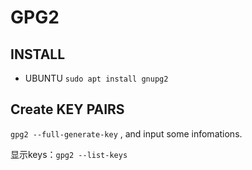 # GPG2

## INSTALL
- UBUNTU
```sudo apt install gnupg2```

## Create KEY PAIRS

```gpg2 --full-generate-key``` , and input some infomations.

显示keys：```gpg2 --list-keys```


